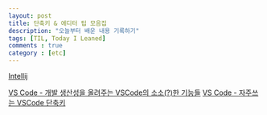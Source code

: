 ```yaml
---
layout: post
title: 단축키 & 에디터 팁 모음집
description: "오늘부터 배운 내용 기록하기"
tags: [TIL, Today I Leaned]
comments : true
category : [etc]
---
```


[Intellij](https://gmlwjd9405.github.io/2019/05/21/intellij-shortkey.html)

[VS Code - 개발 생산성을 올려주는 VSCode의 소소(?)한 기능들](https://www.vobour.com/%EA%B0%9C%EB%B0%9C-%EC%83%9D%EC%82%B0%EC%84%B1%EC%9D%84-%EC%98%AC%EB%A0%A4%EC%A3%BC%EB%8A%94-vscode%EC%9D%98-%EC%86%8C%EC%86%8C-%ED%95%9C-%EA%B8%B0%EB%8A%A5%EB%93%A4)
[VS Code - 자주쓰는 VSCode 단축키](https://sub0709.tistory.com/58)
